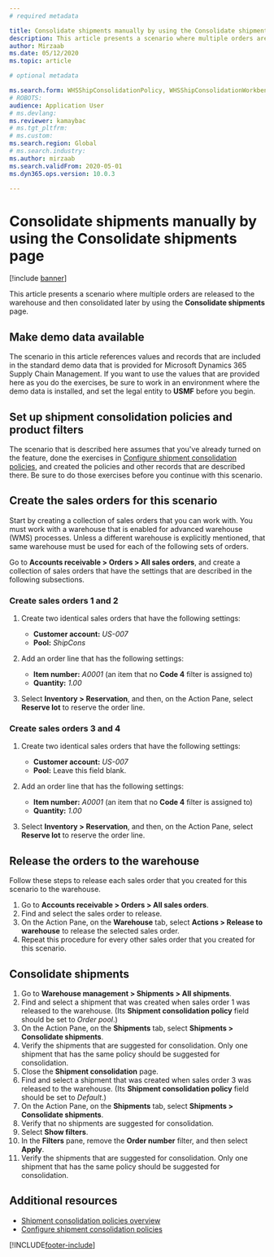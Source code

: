 ```yaml
---
# required metadata

title: Consolidate shipments manually by using the Consolidate shipments page
description: This article presents a scenario where multiple orders are released to the warehouse and then consolidated later by using the Consolidate shipments page.
author: Mirzaab
ms.date: 05/12/2020
ms.topic: article

# optional metadata

ms.search.form: WHSShipConsolidationPolicy, WHSShipConsolidationWorkbench
# ROBOTS:
audience: Application User
# ms.devlang:
ms.reviewer: kamaybac
# ms.tgt_pltfrm:
# ms.custom:
ms.search.region: Global
# ms.search.industry:
ms.author: mirzaab
ms.search.validFrom: 2020-05-01
ms.dyn365.ops.version: 10.0.3

---
```


# Consolidate shipments manually by using the Consolidate shipments page

[!include [banner](../includes/banner.md)]

This article presents a scenario where multiple orders are released to the warehouse and then consolidated later by using the **Consolidate shipments** page.

## Make demo data available

The scenario in this article references values and records that are included in the standard demo data that is provided for Microsoft Dynamics 365 Supply Chain Management. If you want to use the values that are provided here as you do the exercises, be sure to work in an environment where the demo data is installed, and set the legal entity to **USMF** before you begin.

## Set up shipment consolidation policies and product filters

The scenario that is described here assumes that you've already turned on the feature, done the exercises in [Configure shipment consolidation policies](configure-shipment-consolidation-policies.md), and created the policies and other records that are described there. Be sure to do those exercises before you continue with this scenario.

## Create the sales orders for this scenario

Start by creating a collection of sales orders that you can work with. You must work with a warehouse that is enabled for advanced warehouse (WMS) processes. Unless a different warehouse is explicitly mentioned, that same warehouse must be used for each of the following sets of orders.

Go to **Accounts receivable \> Orders \> All sales orders**, and create a collection of sales orders that have the settings that are described in the following subsections.

### Create sales orders 1 and 2

1. Create two identical sales orders that have the following settings:

    - **Customer account:** *US-007*
    - **Pool:** *ShipCons*

1. Add an order line that has the following settings:

    - **Item number:** *A0001* (an item that no **Code 4** filter is assigned to)
    - **Quantity:** *1.00*

1. Select **Inventory \> Reservation**, and then, on the Action Pane, select **Reserve lot** to reserve the order line.

### Create sales orders 3 and 4

1. Create two identical sales orders that have the following settings:

    - **Customer account:** *US-007*
    - **Pool:** Leave this field blank.

1. Add an order line that has the following settings:

    - **Item number:** *A0001* (an item that no **Code 4** filter is assigned to)
    - **Quantity:** *1.00*

1. Select **Inventory \> Reservation**, and then, on the Action Pane, select **Reserve lot** to reserve the order line.

## Release the orders to the warehouse

Follow these steps to release each sales order that you created for this scenario to the warehouse.

1. Go to **Accounts receivable \> Orders \> All sales orders**.
1. Find and select the sales order to release.
1. On the Action Pane, on the **Warehouse** tab, select **Actions \> Release to warehouse** to release the selected sales order.
1. Repeat this procedure for every other sales order that you created for this scenario.

## Consolidate shipments

1. Go to **Warehouse management \> Shipments \> All shipments**.
1. Find and select a shipment that was created when sales order 1 was released to the warehouse. (Its **Shipment consolidation policy** field should be set to *Order pool*.)
1. On the Action Pane, on the **Shipments** tab, select **Shipments \> Consolidate shipments**.
1. Verify the shipments that are suggested for consolidation. Only one shipment that has the same policy should be suggested for consolidation.
1. Close the **Shipment consolidation** page.
1. Find and select a shipment that was created when sales order 3 was released to the warehouse. (Its **Shipment consolidation policy** field should be set to *Default*.)
1. On the Action Pane, on the **Shipments** tab, select **Shipments \> Consolidate shipments**.
1. Verify that no shipments are suggested for consolidation.
1. Select **Show filters**.
1. In the **Filters** pane, remove the **Order number** filter, and then select **Apply**.
1. Verify the shipments that are suggested for consolidation. Only one shipment that has the same policy should be suggested for consolidation.

## Additional resources

- [Shipment consolidation policies overview](about-shipment-consolidation-policies.md)
- [Configure shipment consolidation policies](configure-shipment-consolidation-policies.md)

[!INCLUDE[footer-include](../../includes/footer-banner.md)]